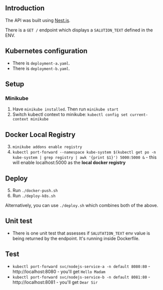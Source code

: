 ## Introduction

The API was built using [Nest.js](https://github.com/nestjs/nest).

There is a `GET /` endpoint which displays a `SALUTION_TEXT` defined in the ENV.

## Kubernetes configuration
* There is `deployment-a.yaml`. 
* There is `deployment-b.yaml`. 

## Setup

### Minikube

1. Have `minikube installed`. Then run `minikube start`
2. Switch kubectl context to minikube: `kubectl config set current-context minikube`

## Docker Local Registry

3. `minikube addons enable registry`
4. `kubectl port-forward --namespace kube-system $(kubectl get po -n kube-system | grep registry | awk '{print $1}') 5000:5000 &` - this will enable localhost:5000 as the **local docker registry**

## Deploy
5. Run `./docker-push.sh`
6. Run `./deploy-k8s.sh`

Alternatively, you can use `./deploy.sh` which combines both of the above.

## Unit test
* There is one unit test that assesses if `SALUTATION_TEXT` env value is being returned by the endpoint. It's running inside Dockerfile.

## Test
* `kubectl port-forward svc/nodejs-service-a -n default 8080:80` - http://localhost:8080 - you'll get `Hello Madam`
* `kubectl port-forward svc/nodejs-service-b -n default 8081:80` - http://localhost:8081 - you'll get `Dear Sir`


